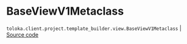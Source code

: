 # BaseViewV1Metaclass
`toloka.client.project.template_builder.view.BaseViewV1Metaclass` | [Source code](https://github.com/Toloka/toloka-kit/blob/v1.2.1/src/client/project/template_builder/view.py#L37)

